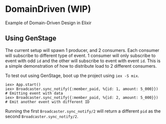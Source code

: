 # DomainDriven (WIP)

Example of Domain-Driven Design in Elixir

## Using GenStage

The current setup will spawn 1 producer, and 2 consumers. Each consumer will subscribe to different type of event. 1 consumer will only subscribe to event with odd `id` and the other will subscribe to event with event `id`. This is a simple demonstration of how to distribute load to 2 different consumers.

To test out using GenStage, boot up the project using `iex -S mix`.

```
iex> App.start()
iex> Broadcaster.sync_notify({:member_paid, %{id: 1, amount: 5_000}}) # Emitting event with data
iex> Broadcaster.sync_notify({:member_paid, %{id: 2, amount: 5_000}}) # Emit another event with different ID
```

Running the first `Broadcaster.sync_notify/2` will return a different `pid` as the second `Broadcaster.sync_notify/2`.
